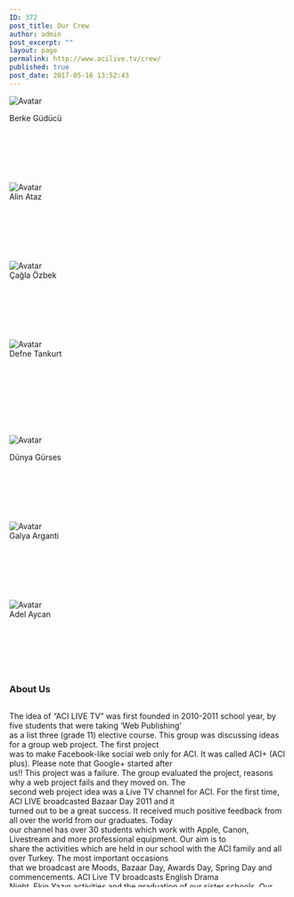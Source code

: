 ```yaml
---
ID: 372
post_title: Our Crew
author: admin
post_excerpt: ""
layout: page
permalink: http://www.acilive.tv/crew/
published: true
post_date: 2017-05-16 13:52:43
---
```

<!-- wp:html -->
<div class="our-members-div">
  <div class="row justify-content-center">
    <div class="crew-members container col-3">
      <p><img class="rounded mx-auto d-block crew-image " src="http://www.acilive.tv/wp-content/uploads/2018/12/berke_guducu.jpg" alt="Avatar">
      </p>
      <div class="middle">
        <div class="text">Berke Güdücü</div>
        <p>&nbsp;</p>
      </div>
      <p>&nbsp;</p>
    </div>
    <p>&nbsp;
    </p>
    <div class="crew-members container container col-3"> <img class="rounded mx-auto d-block crew-image " src="http://www.acilive.tv/wp-content/uploads/2018/12/alin_ataz.jpg" alt="Avatar">
      <div class="middle">
        <div class="text">Alin Ataz</div>
        <p>&nbsp;</p>
      </div>
      <p>&nbsp;</p>
    </div>
    <p>&nbsp;
    </p>
    <div class="crew-members container col-3">
      <img class="rounded mx-auto d-block crew-image " src="http://www.acilive.tv/wp-content/uploads/2018/12/cagla_ozbek.jpg" alt="Avatar">
      <div class="middle ">
        <div class="text">Çağla Özbek</div>
        <p>&nbsp;</p>
      </div>
      <p>&nbsp;</p>
    </div>
    <p>&nbsp;
    </p>
    <div class="crew-members container col-3 "><img class="rounded mx-auto d-block crew-image " src="http://www.acilive.tv/wp-content/uploads/2018/12/defne_tankurt.jpg " alt="Avatar ">
      <div class="middle ">
        <div class="text ">Defne Tankurt</div>
        <p>&nbsp;</p>
      </div>
      <p>&nbsp;</p>
    </div>
    <p>&nbsp;</p>
  </div>
  <p>&nbsp;
  </p>
  <div class="row ">
    <div class="crew-members container col-3 ">
      <p><img class="rounded mx-auto d-block crew-image " src="http://www.acilive.tv/wp-content/uploads/2018/12/dunya_gurses.jpg " alt="Avatar ">
      </p>
      <div class="middle ">
        <div class="text ">Dünya Gürses</div>
        <p>&nbsp;</p>
      </div>
      <p>&nbsp;</p>
    </div>
    <p>&nbsp;
    </p>
    <div class="crew-members container col-3 "><img class="rounded mx-auto d-block crew-image " src="http://www.acilive.tv/wp-content/uploads/2018/12/galya_algranati.jpg " alt="Avatar ">
      <div class="middle ">
        <div class="text ">Galya Arganti</div>
        <p>&nbsp;</p>
      </div>
      <p>&nbsp;</p>
    </div>
    <p>&nbsp;
    </p>
    <div class="crew-members container col-3 "><img class="rounded mx-auto d-block crew-image " src="http://www.acilive.tv/wp-content/uploads/2018/12/adel_aycan-1.jpg " alt="Avatar ">
      <div class="middle ">
        <div class="text ">Adel Aycan</div>
        <p>&nbsp;</p>
      </div>
      <p>&nbsp;</p>
    </div>
    <p>&nbsp;</p>
  </div>
</div>
</div>
<h3>About Us</h3>
<div style="max-height: 330px; height: auto; width: aotp; border: 0px solid #ccc; overflow: auto; ">
  <p>The idea of “ACI LIVE TV” was first founded in 2010-2011 school year, by five students that were taking ‘Web Publishing’<br> as a list three (grade 11) elective course. This group was discussing ideas for a group web project. The first project<br> was
    to make Facebook-like social web only for ACI. It was called ACI+ (ACI plus). Please note that Google+ started after<br> us!! This project was a failure. The group evaluated the project, reasons why a web project fails and they moved on. The<br> second
    web project idea was a Live TV channel for ACI. For the first time, ACI LIVE broadcasted Bazaar Day 2011 and it<br> turned out to be a great success. It received much positive feedback from all over the world from our graduates. Today<br> our channel
    has over 30 students which work with Apple, Canon, Livestream and more professional equipment. Our aim is to<br> share the activities which are held in our school with the ACI family and all over Turkey. The most important occasions<br> that we broadcast
    are Moods, Bazaar Day, Awards Day, Spring Day and commencements. ACI Live TV broadcasts English Drama<br> Night, Ekin Yazın activities and the graduation of our sister schools. Our broadcastings are published via Livestream which<br> is one of the
    most popular online broadcasting in the world through Facebook and our website. We are aiming to create new<br> projects every year. ACI News is one of the best examples. With all these qualities ACI Live TV is one of the first and<br> only high school
    live channel in Turkey.
  </p>
  <p class="contact-text ">&nbsp;</p>
</div>
<!-- /wp:html -->